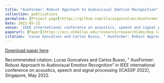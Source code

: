 ```yaml
---
title: "AuxFormer: Robust Approach to Audiovisual Emotion Recognition"
collection: publications
permalink: [Project page](https://github.com/ilucasgoncalves/AuxFormer)
date: 2022-05-22
venue: 'IEEE international conference on acoustics, speech and signal processing (ICASSP 2022)'
paperurl: [Paper](https://ecs.utdallas.edu/research/researchlabs/msp-lab/publications/Goncalves_2022.pdf)
citation: 'Lucas Goncalves and Carlos Busso, " AuxFormer: Robust Approach to Audiovisual Emotion Recognition” in IEEE international conference on acoustics, speech and signal processing (ICASSP 2022), Singapore, May 2022.'
---
```


[Download paper here](http:/ilucasgoncalves.github.io/files/auxformer.pdf)

Recommended citation: Lucas Goncalves and Carlos Busso, " AuxFormer: Robust Approach to Audiovisual Emotion Recognition” in IEEE international conference on acoustics, speech and signal processing (ICASSP 2022), Singapore, May 2022.
